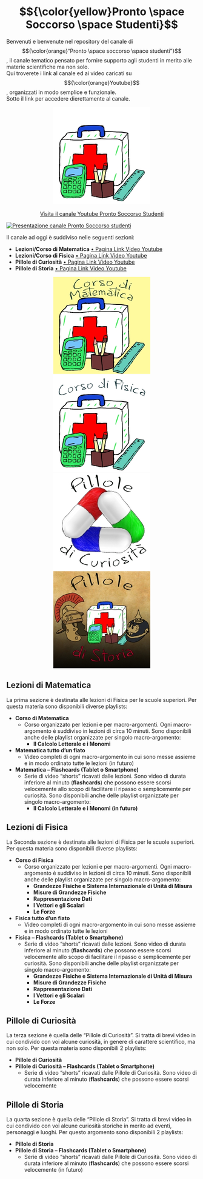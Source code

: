 # $${\color{yellow}Pronto \space Soccorso \space Studenti}$$
Benvenuti e benvenute  nel repository del canale di $${\color{orange}“Pronto \space soccorso \space studenti”}$$, il canale tematico pensato per fornire supporto agli studenti in merito alle materie scientifiche ma non solo.   
Qui troverete i link al canale ed ai video caricati su $${\color{orange}Youtube}$$, organizzati in modo semplice e funzionale.  
Sotto il link per accedere dierettamente al canale.  

<p align="center">
  <a href="https://www.youtube.com/channel/UCbPZP1NdbHJ8ZCrzPoYSNLw" title="Canale Youtube Pronto Soccorso Studenti">
    <img src="./Immagini/Logo_01_Icona_256.jpg?raw=true" alt="Canale Youtube Pronto Soccorso Studenti">
  </a>
</p>

<p align="center">
  <a href="https://www.youtube.com/channel/UCbPZP1NdbHJ8ZCrzPoYSNLw">Visita il canale Youtube Pronto Soccorso Studenti</a>
</p>


<!--
[![Presentazione canale Pronto Soccorso studenti](https://img.youtube.com/vi/i71C2iz52zk/maxresdefault.jpg)](https://youtu.be/i71C2iz52zk)
--> 
[![Presentazione canale Pronto Soccorso studenti](https://img.youtube.com/vi/i71C2iz52zk/maxresdefault.jpg)](https://www.youtube.com/channel/UCbPZP1NdbHJ8ZCrzPoYSNLw)

<!--
<a href="https://youtu.be/i71C2iz52zk">
  <img src="https://img.youtube.com/vi/i71C2iz52zk/maxresdefault.jpg" alt="Presentazione canale Pronto Soccorso studenti" width="720">
</a>
--> 


Il canale ad oggi è suddiviso nelle seguenti sezioni:

 - **Lezioni/Corso di Matematica** <a href="Matematica/Readme.md" title="Pagina Lezioni/Corso di Matematica "> • Pagina Link Video Youtube </a>
 - **Lezioni/Corso di Fisica** <a href="Fisica/Readme.md" title="Pagina Lezioni/Corso di Fisica "> • Pagina Link Video Youtube </a>
 - **Pillole di Curiosità**  <a href="Pillole_di_Curiosita/Readme.md" title="Pagina Pillole di Curiosità "> • Pagina Link Video Youtube </a>
 - **Pillole di Storia**  <a href="Pillole_di_Storia/Readme.md" title="Pagina Pillole di Storia "> • Pagina Link Video Youtube </a>

<!--
[![Lezioni di Fisica](./Immagini/Corso_di_Fisica_256.jpg)](Fisica/Readme_Fisica.md)
[![Lezioni di Fisica](./Immagini/Pillole_di_Curiosita_256.jpg)](Pillole_di_Curiosita/Readme_Pillole_di_Curiosita.md)
-->

<div align="center">  
  <a href="Matematica/Readme.md">
    <img src="./Immagini/Corso_di_Matematica_256.jpg" alt="Lezioni di Fisica" title="Pagina Lezioni/Corso di Matematica">
  </a>
  <a href="Fisica/Readme.md">
    <img src="./Immagini/Corso_di_Fisica_256.jpg" alt="Lezioni di Fisica" title="Pagina Lezioni/Corso di Fisica">
  </a>
  <a href="Pillole_di_Curiosita/Readme.md">
    <img src="./Immagini/Pillole_di_Curiosita_256.jpg" alt="Pillole di Curiosità" title="Pillole di Curiosità">
  </a>  
  <a href="Pillole_di_Storia/Readme.md">
    <img src="./Immagini/Pillole_di_Storia_256.jpg" alt="Pillole di Storia" title="Pillole di Storia">
  </a>
</div>

## Lezioni di Matematica

La prima sezione è destinata alle lezioni di Fisica per le scuole superiori. Per questa materia sono disponibili diverse playlists:  
 - **Corso di Matematica**
   - Corso organizzato per lezioni e per macro-argomenti. Ogni macro-argomento è suddiviso in lezioni di circa 10 minuti. Sono disponibili anche delle playlist organizzate per singolo macro-argomento:
     - **Il Calcolo Letterale e i Monomi**
 - **Matematica tutto d’un fiato**
   - Video completi di ogni macro-argomento in cui sono messe assieme e in modo ordinato tutte le lezioni (in futuro)
 - **Matematica – Flashcards (Tablet o Smartphone)**
   - Serie di video “shorts” ricavati dalle lezioni. Sono video di durata inferiore al minuto (**flashcards**) che possono essere scorsi velocemente allo scopo di facilitare il ripasso o semplicemente per curiosità. Sono disponibili anche delle playlist organizzate per singolo macro-argomento:
     - **Il Calcolo Letterale e i Monomi (in futuro)**


## Lezioni di Fisica

La Seconda sezione è destinata alle lezioni di Fisica per le scuole superiori. Per questa materia sono disponibili diverse playlists:  
 - **Corso di Fisica**
   - Corso organizzato per lezioni e per macro-argomenti. Ogni macro-argomento è suddiviso in lezioni di circa 10 minuti. Sono disponibili anche delle playlist organizzate per singolo macro-argomento:
     - **Grandezze Fisiche e Sistema Internazionale di Unità di Misura**
     - **Misure di Grandezze Fisiche**
     - **Rappresentazione Dati**
     - **I Vettori e gli Scalari**
     - **Le Forze**
 - **Fisica tutto d’un fiato**
   - Video completi di ogni macro-argomento in cui sono messe assieme e in modo ordinato tutte le lezioni
 - **Fisica – Flashcards (Tablet o Smartphone)**
   - Serie di video “shorts” ricavati dalle lezioni. Sono video di durata inferiore al minuto (**flashcards**) che possono essere scorsi velocemente allo scopo di facilitare il ripasso o semplicemente per curiosità. Sono disponibili anche delle playlist organizzate per singolo macro-argomento:
     - **Grandezze Fisiche e Sistema Internazionale di Unità di Misura**
     - **Misure di Grandezze Fisiche**
     - **Rappresentazione Dati**
     - **I Vettori e gli Scalari**
     - **Le Forze**


## Pillole di Curiosità

La terza sezione è quella delle “Pillole di Curiosità”. Si tratta di brevi video in cui condivido con voi alcune curiosità, in genere di carattere scientifico, ma non solo. Per questa materia sono disponibili 2 playlists:  
 - **Pillole di Curiosità**
 - **Pillole di Curiosità – Flashcards (Tablet o Smartphone)**
   - Serie di video “shorts” ricavati dalle Pillole di Curiosità. Sono video di durata inferiore al minuto (**flashcards**) che possono essere scorsi velocemente


## Pillole di Storia

La quarta sezione è quella delle “Pillole di Storia”. Si tratta di brevi video in cui condivido con voi alcune curiosità storiche in merito ad eventi, personaggi e luoghi. Per questo argomento sono disponibili 2 playlists:  
 - **Pillole di Storia**
 - **Pillole di Storia – Flashcards (Tablet o Smartphone)**
   - Serie di video “shorts” ricavati dalle Pillole di Curiosità. Sono video di durata inferiore al minuto (**flashcards**) che possono essere scorsi velocemente (in futuro)
